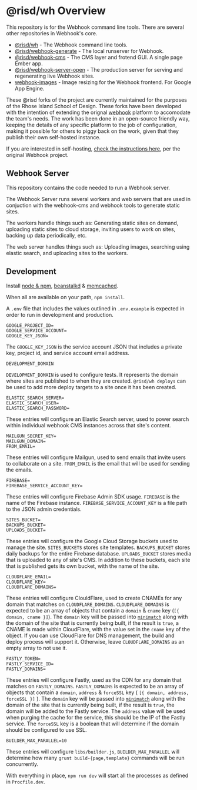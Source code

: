 # @risd/wh Overview

This repository is for the Webhook command line tools. There are several other repositories in Webhook's core.

* [@risd/wh](https://github.com/risd/webhook) - The Webhook command line tools.
* [@risd/webhook-generate](https://github.com/risd/webhook-generate) - The local runserver for Webhook.
* [@risd/webhook-cms](https://github.com/risd/webhook-cms) - The CMS layer and frotend GUI. A single page Ember app.
* [@risd/webhook-server-open](https://github.com/risd/webhook-server-open) - The production server for serving and regenerating live Webhook sites.
* [webhook-images](https://github.com/risd/webhook-images) - Image resizing for the Webhook frontend. For Google App Engine.

These @risd forks of the project are currently maintained for the purposes of the Rhose Island School of Design. These forks have been developed with the intention of extending the orignal [webhook](http://www.webhook.com) platform to accomodate the team's needs. The work has been done in an open-source friendly way, keeping the details of any specific platform to the job of configuration, making it possible for others to piggy back on the work, given that they publish their own self-hosted instance.

If you are interested in self-hosting, [check the instructions here](http://www.webhook.com/docs/self-host-webhook/), per the original Webhook project.


## Webhook Server

This repository contains the code needed to run a Webhook server.

The Webhook Server runs several workers and web servers that are used in conjuction with the webhook-cms and webhook tools to generate static sites.

The workers handle things such as: Generating static sites on demand, uploading static sites to cloud storage, inviting users to work on sites, backing up data periodically, etc.

The web server handles things such as: Uploading images, searching using elastic search, and uploading sites to the workers.


## Development

Install [node & npm](https://nodejs.org/en/download/), [beanstalkd](http://kr.github.io/beanstalkd/download.html) & [memcached](https://memcached.org/downloads).

When all are available on your path, `npm install`.

A `.env` file that includes the values outlined in `.env.example` is expected in order to run in development and production.

```
GOOGLE_PROJECT_ID=
GOOGLE_SERVICE_ACCOUNT=
GOOGLE_KEY_JSON=
```

The `GOOGLE_KEY_JSON` is the service account JSON that includes a private key, project id, and service account email address.

```
DEVELOPMENT_DOMAIN
```

`DEVELOPMENT_DOMAIN` is used to configure tests. It represents the domain where sites are published to when they are created. `@risd/wh deploys` can be used to add more deploy targets to a site once it has been created.

```
ELASTIC_SEARCH_SERVER=
ELASTIC_SEARCH_USER=
ELASTIC_SEARCH_PASSWORD=
```

These entries will configure an Elastic Search server, used to power search within individual webhook CMS instances across that site's content.

```
MAILGUN_SECRET_KEY=
MAILGUN_DOMAIN=
FROM_EMAIL=
```

These entries will configure Mailgun, used to send emails that invite users to collaborate on a site. `FROM_EMAIL` is the email that will be used for sending the emails.

```
FIREBASE=
FIREBASE_SERVICE_ACCOUNT_KEY=
```

These entries will configure Firebase Admin SDK usage. `FIREBASE` is the name of the Firebase instance. `FIREBASE_SERVICE_ACCOUNT_KEY` is a file path to the JSON admin credentials.


```
SITES_BUCKET=
BACKUPS_BUCKET=
UPLOADS_BUCKET=
```

These entries will configure the Google Cloud Storage buckets used to manage the site. `SITES_BUCKETS` stores site templates. `BACKUPS_BUCKET` stores daily backups for the entire Firebase database. `UPLOADS_BUCKET` stores media that is uploaded to any of site's CMS. In addition to these buckets, each site that is published gets its own bucket, with the name of the site.

```
CLOUDFLARE_EMAIL=
CLOUDFLARE_KEY=
CLOUDFLARE_DOMAINS=
```

These entries will configure ClouldFlare, used to create CNAMEs for any domain that matches on `CLOUDFLARE_DOMAINS`. `CLOUDFLARE_DOMAINS` is expected to be an array of objects that contain a `domain` & `cname` key (`[{ domain, cname }]`). The `domain` key will be passed into [`minimatch`][minimatch] along with the domain of the site that is currently being built, if the result is `true`, a CNAME is made within CloudFlare, with the value set in the `cname` key of the object. If you can use CloudFlare for DNS management, the build and deploy process will support it. Otherwise, leave `CLOUDFLARE_DOMAINS` as an empty array to not use it.

```
FASTLY_TOKEN=
FASTLY_SERVICE_ID=
FASTLY_DOMAINS=
```

These entries will configure Fastly, used as the CDN for any domain that matches on `FASTLY_DOMAINS`. `FASTLY_DOMAINS` is expected to be an array of objects that contain a `domain`, `address` & `forceSSL` key ( `[{ domain, address, forceSSL }]` ). The `domain` key will be passed into [`minimatch`][minimatch] along with the domain of the site that is currently being built, if the result is `true`, the domain will be added to the Fastly service. The `address` value will be used when purging the cache for the service, this should be the IP of the Fastly service. The `forceSSL` key is a boolean that will determine if the domain should be configured to use SSL.

```
BUILDER_MAX_PARALLEL=10
```

These entries will configure `libs/builder.js`, `BUILDER_MAX_PARALLEL` will determine how many `grunt build-{page,template}` commands will be run concurrently.

With everything in place, `npm run dev` will start all the processes as defined in `Procfile.dev`.

[minimatch]:https://www.npmjs.com/package/minimatch